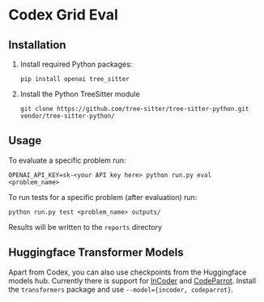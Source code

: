 # Codex Grid Eval

## Installation

1. Install required Python packages:
    ```
    pip install openai tree_sitter
    ```

2. Install the Python TreeSitter module
    ```
    git clone https://github.com/tree-sitter/tree-sitter-python.git vendor/tree-sitter-python/
    ```

## Usage

To evaluate a specific problem run:

```
OPENAI_API_KEY=sk-<your API key here> python run.py eval <problem_name>
```

To run tests for a specific problem (after evaluation) run:
```
python run.py test <problem_name> outputs/
```
Results will be written to the `reports` directory

## Huggingface Transformer Models

Apart from Codex, you can also use checkpoints from the Huggingface models hub. Currently there is support for [InCoder](https://huggingface.co/facebook/incoder-6B) and [CodeParrot](https://huggingface.co/codeparrot/codeparrot).
Install the `transformers` package and use `--model={incoder, codeparrot}`.
